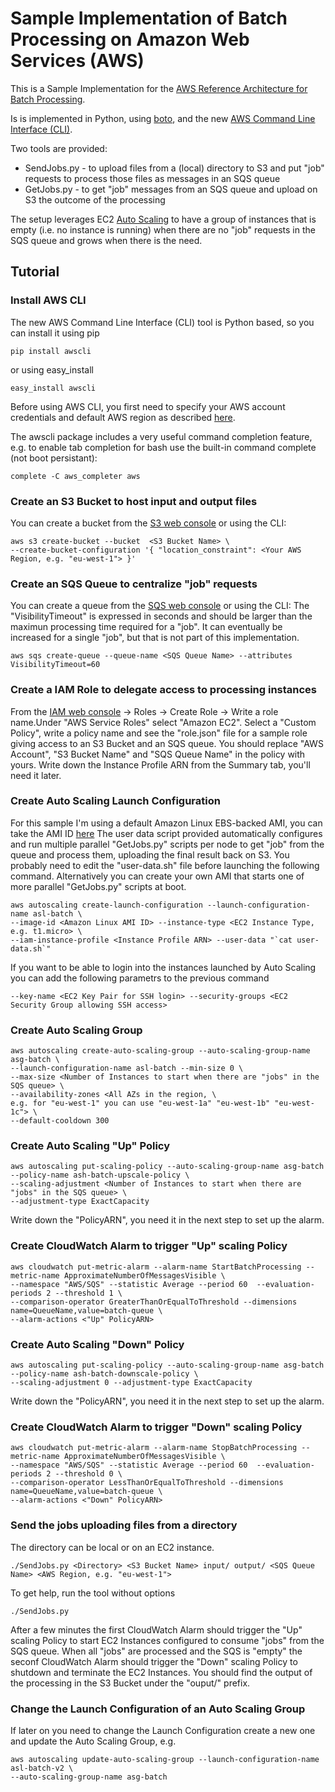 # Sample Implementation of Batch Processing on Amazon Web Services (AWS)

This is a Sample Implementation for the [AWS Reference Architecture for Batch Processing](http://aws.amazon.com/architecture/).

Is is implemented in Python, using [boto](http://aws.amazon.com/sdkforpython/), and the new [AWS Command Line Interface (CLI)](http://aws.amazon.com/cli/).

Two tools are provided:
* SendJobs.py - to upload files from a (local) directory to S3 and put "job" requests to process those files as messages in an SQS queue
* GetJobs.py - to get "job" messages from an SQS queue and upload on S3 the outcome of the processing

The setup leverages EC2 [Auto Scaling](http://aws.amazon.com/autoscaling/) to have a group of instances that is empty (i.e. no instance is running) when there are no "job" requests in the SQS queue and grows when there is the need.

## Tutorial

### Install AWS CLI

The new AWS Command Line Interface (CLI) tool is Python based, so you can install it using pip

    pip install awscli

or using easy_install

    easy_install awscli

Before using AWS CLI, you first need to specify your AWS account credentials and default AWS region as described
[here](http://docs.aws.amazon.com/cli/latest/userguide/cli-chap-getting-started.html).

The awscli package includes a very useful command completion feature,
e.g. to enable tab completion for bash use the built-in command complete (not boot persistant):

    complete -C aws_completer aws

### Create an S3 Bucket to host input and output files

You can create a bucket from the [S3 web console](http://console.aws.amazon.com/s3/) or using the CLI:

    aws s3 create-bucket --bucket  <S3 Bucket Name> \
    --create-bucket-configuration '{ "location_constraint": <Your AWS Region, e.g. "eu-west-1"> }'

### Create an SQS Queue to centralize "job" requests

You can create a queue from the [SQS web console](http://console.aws.amazon.com/sqs/) or using the CLI:
The "VisibilityTimeout" is expressed in seconds and should be larger than the maximun processing time required for a "job".
It can eventually be increased for a single "job", but that is not part of this implementation.

    aws sqs create-queue --queue-name <SQS Queue Name> --attributes VisibilityTimeout=60

### Create a IAM Role to delegate access to processing instances

From the [IAM web console](http://console.aws.amazon.com/iam/) -> Roles -> Create Role -> 
Write a role name.Under "AWS Service Roles" select "Amazon EC2".
Select a "Custom Policy", write a policy name and see the "role.json" file
for a sample role giving access to an S3 Bucket and an SQS queue.
You should replace "AWS Account", "S3 Bucket Name" and "SQS Queue Name" in the policy with yours.
Write down the Instance Profile ARN from the Summary tab, you'll need it later.

### Create Auto Scaling Launch Configuration

For this sample I'm using a default Amazon Linux EBS-backed AMI, you can take the AMI ID [here](http://aws.amazon.com/amazon-linux-ami)
The user data script provided automatically configures and run multiple parallel "GetJobs.py" scripts per node to get "job" from the queue and process them, uploading the final result back on S3. You probably need to edit the "user-data.sh" file before launching the following command.
Alternatively you can create your own AMI that starts one of more parallel "GetJobs.py" scripts at boot.

    aws autoscaling create-launch-configuration --launch-configuration-name asl-batch \
    --image-id <Amazon Linux AMI ID> --instance-type <EC2 Instance Type, e.g. t1.micro> \
    --iam-instance-profile <Instance Profile ARN> --user-data "`cat user-data.sh`"

If you want to be able to login into the instances launched by Auto Scaling you can add the following parametrs to the previous command

    --key-name <EC2 Key Pair for SSH login> --security-groups <EC2 Security Group allowing SSH access>

### Create Auto Scaling Group

    aws autoscaling create-auto-scaling-group --auto-scaling-group-name asg-batch \
    --launch-configuration-name asl-batch --min-size 0 \
    --max-size <Number of Instances to start when there are "jobs" in the SQS queue> \
    --availability-zones <All AZs in the region, \
    e.g. for "eu-west-1" you can use "eu-west-1a" "eu-west-1b" "eu-west-1c"> \
    --default-cooldown 300

### Create Auto Scaling "Up" Policy

    aws autoscaling put-scaling-policy --auto-scaling-group-name asg-batch --policy-name ash-batch-upscale-policy \
    --scaling-adjustment <Number of Instances to start when there are "jobs" in the SQS queue> \
    --adjustment-type ExactCapacity

Write down the "PolicyARN", you need it in the next step to set up the alarm.

### Create CloudWatch Alarm to trigger "Up" scaling Policy

    aws cloudwatch put-metric-alarm --alarm-name StartBatchProcessing --metric-name ApproximateNumberOfMessagesVisible \
    --namespace "AWS/SQS" --statistic Average --period 60  --evaluation-periods 2 --threshold 1 \
    --comparison-operator GreaterThanOrEqualToThreshold --dimensions name=QueueName,value=batch-queue \
    --alarm-actions <"Up" PolicyARN>

### Create Auto Scaling "Down" Policy

    aws autoscaling put-scaling-policy --auto-scaling-group-name asg-batch --policy-name ash-batch-downscale-policy \
    --scaling-adjustment 0 --adjustment-type ExactCapacity

Write down the "PolicyARN", you need it in the next step to set up the alarm.

### Create CloudWatch Alarm to trigger "Down" scaling Policy

    aws cloudwatch put-metric-alarm --alarm-name StopBatchProcessing --metric-name ApproximateNumberOfMessagesVisible \
    --namespace "AWS/SQS" --statistic Average --period 60  --evaluation-periods 2 --threshold 0 \
    --comparison-operator LessThanOrEqualToThreshold --dimensions name=QueueName,value=batch-queue \
    --alarm-actions <"Down" PolicyARN>

### Send the jobs uploading files from a directory

The directory can be local or on an EC2 instance.

    ./SendJobs.py <Directory> <S3 Bucket Name> input/ output/ <SQS Queue Name> <AWS Region, e.g. "eu-west-1">

To get help, run the tool without options

    ./SendJobs.py

After a few minutes the first CloudWatch Alarm should trigger the "Up" scaling Policy to start EC2 Instances configured to consume "jobs" from the SQS queue.
When all "jobs" are processed and the SQS is "empty" the seconf CloudWatch Alarm should trigger the "Down" scaling Policy to shutdown and terminate the EC2 Instances.
You should find the output of the processing in the S3 Bucket under the "ouput/" prefix.

### Change the Launch Configuration of an Auto Scaling Group

If later on you need to change the Launch Configuration create a new one and update the Auto Scaling Group, e.g.

    aws autoscaling update-auto-scaling-group --launch-configuration-name asl-batch-v2 \
    --auto-scaling-group-name asg-batch
